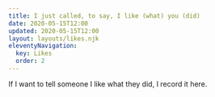 ```yaml
---
title: I just called, to say, I like (what) you (did)
date: 2020-05-15T12:00
updated: 2020-05-15T12:00
layout: layouts/likes.njk
eleventyNavigation:
  key: Likes
  order: 2
---
```


If I want to tell someone I like what they did, I record it here. 
